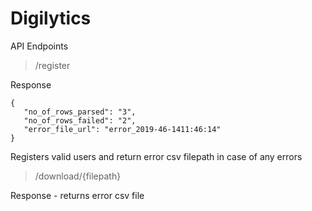 # Digilytics

API Endpoints

> /register

Response

```
{
   "no_of_rows_parsed": "3",
   "no_of_rows_failed": "2",
   "error_file_url": "error_2019-46-1411:46:14"
}
```

Registers valid users and return error csv filepath in case of any errors

> /download/{filepath}

Response - returns error csv file